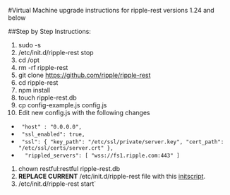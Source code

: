 #Virtual Machine upgrade instructions for ripple-rest versions 1.24 and below 

##Step by Step Instructions:
1.  sudo -s
1.  /etc/init.d/ripple-rest stop
1.  cd /opt
1.  rm -rf ripple-rest
1.  git clone https://github.com/ripple/ripple-rest
1.  cd ripple-rest
1.  npm install
1.  touch ripple-rest.db
1.  cp config-example.js config.js
1. Edit new config.js with the following changes
  * ` "host" : "0.0.0.0",`
  * ` "ssl_enabled": true,`
  *   ` "ssl": {
    "key_path": "/etc/ssl/private/server.key",
    "cert_path": "/etc/ssl/certs/server.crt"
  },`
  * `  "rippled_servers": [
    "wss://fs1.ripple.com:443"
  ]`
1. chown restful:restful ripple-rest.db
1.  **REPLACE CURRENT** /etc/init.d/ripple-rest file with this [initscript](https://gist.github.com/n0rmz/a0075ab7a07a33ffdcae).
1. /etc/init.d/ripple-rest start`
